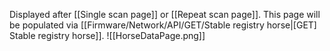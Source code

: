 Displayed after [[Single scan page]] or [[Repeat scan page]].
This page will be populated via [[Firmware/Network/API/GET/Stable registry horse|[GET] Stable registry horse]].
![[HorseDataPage.png]]